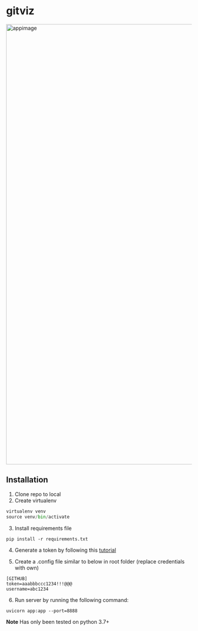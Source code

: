 # gitviz
<img width="1190" alt="appimage" src="https://user-images.githubusercontent.com/6335831/110005778-b878da80-7ccd-11eb-944b-093bc06a018e.png">


## Installation
1. Clone repo to local
2. Create virtualenv
```python
virtualenv venv
source venv/bin/activate
```
3. Install requirements file
```
pip install -r requirements.txt
```
4. Generate a token by following this [tutorial](https://docs.github.com/en/github/authenticating-to-github/creating-a-personal-access-token)

5. Create a .config file similar to below in root folder (replace credentials with own)
```
[GITHUB]
token=aaabbbccc1234!!!@@@
username=abc1234
```
6. Run server by running the following command:
```
uvicorn app:app --port=8888
```
**Note**
Has only been tested on python 3.7+